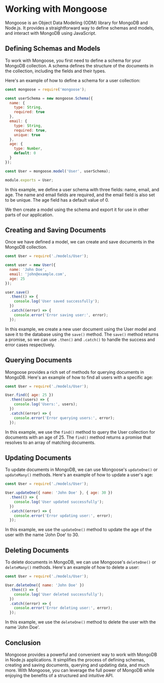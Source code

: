 # Working with Mongoose

Mongoose is an Object Data Modeling (ODM) library for MongoDB and Node.js. It provides a straightforward way to define schemas and models, and interact with MongoDB using JavaScript.

## Defining Schemas and Models

To work with Mongoose, you first need to define a schema for your MongoDB collection. A schema defines the structure of the documents in the collection, including the fields and their types.

Here's an example of how to define a schema for a user collection:

```javascript
const mongoose = require('mongoose');

const userSchema = new mongoose.Schema({
  name: {
    type: String,
    required: true
  },
  email: {
    type: String,
    required: true,
    unique: true
  },
  age: {
    type: Number,
    default: 0
  }
});

const User = mongoose.model('User', userSchema);

module.exports = User;
```

In this example, we define a user schema with three fields: name, email, and age. The name and email fields are required, and the email field is also set to be unique. The age field has a default value of 0.

We then create a model using the schema and export it for use in other parts of our application.

## Creating and Saving Documents

Once we have defined a model, we can create and save documents in the MongoDB collection.

```javascript
const User = require('./models/User');

const user = new User({
  name: 'John Doe',
  email: 'john@example.com',
  age: 25
});

user.save()
  .then(() => {
    console.log('User saved successfully');
  })
  .catch((error) => {
    console.error('Error saving user:', error);
  });
```

In this example, we create a new user document using the User model and save it to the database using the `save()` method. The `save()` method returns a promise, so we can use `.then()` and `.catch()` to handle the success and error cases respectively.

## Querying Documents

Mongoose provides a rich set of methods for querying documents in MongoDB. Here's an example of how to find all users with a specific age:

```javascript
const User = require('./models/User');

User.find({ age: 25 })
  .then((users) => {
    console.log('Users:', users);
  })
  .catch((error) => {
    console.error('Error querying users:', error);
  });
```

In this example, we use the `find()` method to query the User collection for documents with an age of 25. The `find()` method returns a promise that resolves to an array of matching documents.

## Updating Documents

To update documents in MongoDB, we can use Mongoose's `updateOne()` or `updateMany()` methods. Here's an example of how to update a user's age:

```javascript
const User = require('./models/User');

User.updateOne({ name: 'John Doe' }, { age: 30 })
  .then(() => {
    console.log('User updated successfully');
  })
  .catch((error) => {
    console.error('Error updating user:', error);
  });
```

In this example, we use the `updateOne()` method to update the age of the user with the name 'John Doe' to 30.

## Deleting Documents

To delete documents in MongoDB, we can use Mongoose's `deleteOne()` or `deleteMany()` methods. Here's an example of how to delete a user:

```javascript
const User = require('./models/User');

User.deleteOne({ name: 'John Doe' })
  .then(() => {
    console.log('User deleted successfully');
  })
  .catch((error) => {
    console.error('Error deleting user:', error);
  });
```

In this example, we use the `deleteOne()` method to delete the user with the name 'John Doe'.

## Conclusion

Mongoose provides a powerful and convenient way to work with MongoDB in Node.js applications. It simplifies the process of defining schemas, creating and saving documents, querying and updating data, and much more. With Mongoose, you can leverage the full power of MongoDB while enjoying the benefits of a structured and intuitive API.
